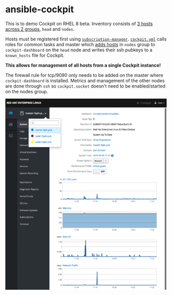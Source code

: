 # ansible-cockpit

This is to demo Cockpit on RHEL 8 beta. Inventory consists of [3 hosts across 2 groups](https://github.com/cloin/ansible-cockpit/blob/master/inventory), `head` and `nodes`.

Hosts must be registered first using [`subscription-manager`](https://docs.ansible.com/ansible/latest/modules/redhat_subscription_module.html). [`cockpit.yml`](https://github.com/cloin/ansible-cockpit/blob/master/cockpit.yml) calls roles for common tasks and master which [adds hosts](https://github.com/cloin/ansible-cockpit/blob/master/roles/cockpit-master/templates/cockpit-machine.json.j2) in `nodes` group to `cockpit-dashboard` on the `head` node and writes their ssh pubkeys to a `known_hosts` file for Cockpit. 

**This allows for management of all hosts from a single Cockpit instance!**

The firewall rule for tcp/9090 only needs to be added on the master where `cockpit-dashboard` is installed. Metrics and management of the other nodes are done through `ssh` so `cockpit.socket` doesn't need to be enabled/started on the nodes group.

![Cockpit screenshot](https://github.com/cloin/ansible-cockpit/blob/dev/cockpit-dashboard.png?raw=true)

